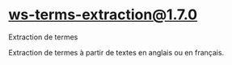 # ws-terms-extraction@1.7.0

Extraction de termes

Extraction de termes à partir de textes en anglais ou en français.
